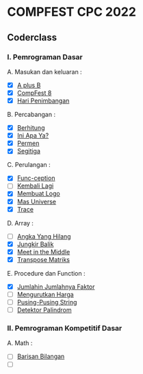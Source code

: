 # COMPFEST CPC 2022

## Coderclass

### I. Pemrograman Dasar

A. Masukan dan keluaran :

- [x] [A plus B](https://github.com/sibeux/COMPFEST-CPC/tree/MyProgram/Coderclass/Pemrograman%20Dasar/Masukan%20dan%20Keluaran/A%20plus%20B)
- [x] [CompFest 8](https://github.com/sibeux/COMPFEST-CPC/tree/MyProgram/Coderclass/Pemrograman%20Dasar/Masukan%20dan%20Keluaran/CompFest%208)
- [x] [Hari Penimbangan](https://github.com/sibeux/COMPFEST-CPC/tree/MyProgram/Coderclass/Pemrograman%20Dasar/Masukan%20dan%20Keluaran/Hari%20Penimbangan)

B. Percabangan :

- [x] [Berhitung](https://github.com/sibeux/COMPFEST-CPC/tree/MyProgram/Coderclass/Pemrograman%20Dasar/Percabangan/Berhitung)
- [x] [Ini Apa Ya?](https://github.com/sibeux/COMPFEST-CPC/tree/MyProgram/Coderclass/Pemrograman%20Dasar/Percabangan/Ini%20Apa%20Ya)
- [x] [Permen](https://github.com/sibeux/COMPFEST-CPC/tree/MyProgram/Coderclass/Pemrograman%20Dasar/Percabangan/Permen)
- [x] [Segitiga](https://github.com/sibeux/COMPFEST-CPC/tree/MyProgram/Coderclass/Pemrograman%20Dasar/Percabangan/Segitiga)

C. Perulangan :

- [x] [Func-ception](https://github.com/sibeux/COMPFEST-CPC/tree/MyProgram/Coderclass/Pemrograman%20Dasar/Perulangan/Func-ception)
- [ ] [Kembali Lagi]()
- [x] [Membuat Logo](https://github.com/sibeux/COMPFEST-CPC/tree/MyProgram/Coderclass/Pemrograman%20Dasar/Perulangan/Membuat%20Logo)
- [x] [Mas Universe](https://github.com/sibeux/COMPFEST-CPC/tree/MyProgram/Coderclass/Pemrograman%20Dasar/Perulangan/Mas%20Universe)
- [x] [Trace](https://github.com/sibeux/COMPFEST-CPC/tree/MyProgram/Coderclass/Pemrograman%20Dasar/Perulangan/Trace)

D. Array :

- [ ] [Angka Yang Hilang](https://github.com/sibeux/COMPFEST-CPC/tree/MyProgram/Coderclass/Pemrograman%20Dasar/Array/Angka%20yang%20Hilang)
- [x] [Jungkir Balik](https://github.com/sibeux/COMPFEST-CPC/tree/MyProgram/Coderclass/Pemrograman%20Dasar/Array/Jungkir%20Balik)
- [x] [Meet in the Middle](https://github.com/sibeux/COMPFEST-CPC/tree/MyProgram/Coderclass/Pemrograman%20Dasar/Array/Meet%20in%20the%20Middle)
- [x] [Transpose Matriks](https://github.com/sibeux/COMPFEST-CPC/tree/MyProgram/Coderclass/Pemrograman%20Dasar/Array/Transpose%20Matriks)

E. Procedure dan Function :

- [x] [Jumlahin Jumlahnya Faktor](https://github.com/sibeux/COMPFEST-CPC/tree/MyProgram/Coderclass/Pemrograman%20Dasar/Procedure%20dan%20Function/Faktor)
- [ ] [Mengurutkan Harga]()
- [ ] [Pusing-Pusing String]()
- [ ] [Detektor Palindrom]()

### II. Pemrograman Kompetitif Dasar

A. Math :

- [ ] [Barisan Bilangan](https://github.com/sibeux/COMPFEST-CPC/tree/MyProgram/Coderclass/Pemrograman%20Kompetitif%20Dasar/Math/Barisan%20Bilangan)
- [ ] []()
